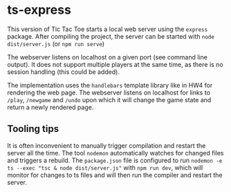 # ts-express

This version of Tic Tac Toe starts a local web server using the `express` package. After compiling the project, the server can be started with `node dist/server.js` (or `npm run serve`)

The webserver listens on localhost on a given port (see command line output). It does not support multiple players at the same time, as there is no session handling (this could be added).

The implementation uses the `handlebars` template library like in HW4 for rendering the web page. The webserver listens on localhost for links to `/play`, `/newgame` and `/undo` upon which it will change the game state and return a newly rendered page.



## Tooling tips

It is often inconvenient to manually trigger compilation and restart the server all the time. The tool `nodemon` automatically watches for changed files and triggers a rebuild. The `package.json` file is configured to run `nodemon -e ts --exec "tsc & node dist/server.js"` with `npm run dev`, which will monitor for changes to ts files and will then run the compiler and restart the server.